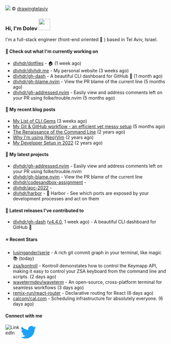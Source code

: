<img src="https://user-images.githubusercontent.com/6196971/205364459-63d54329-d28a-403f-ac06-3baeb4685b46.jpg" />
© <a href="https://www.instagram.com/drawingtelaviv/">drawingtelaviv</a>

### Hi, I'm Dolev <img width="36px" height="36px" src="https://user-images.githubusercontent.com/1303154/88677602-1635ba80-d120-11ea-84d8-d263ba5fc3c0.gif" />

I'm a full-stack engineer (front-end oriented :rainbow: ) based in Tel Aviv, Israel.

#### 👷 Check out what I'm currently working on

- [dlvhdr/dotfiles](https://github.com/dlvhdr/dotfiles) - 🏠 (1 week ago)
- [dlvhdr/dlvhdr.me](https://github.com/dlvhdr/dlvhdr.me) - My personal website (3 weeks ago)
- [dlvhdr/gh-dash](https://github.com/dlvhdr/gh-dash) - A beautiful CLI dashboard for GitHub 🚀  (1 month ago)
- [dlvhdr/gh-blame.nvim](https://github.com/dlvhdr/gh-blame.nvim) - View the PR blame of the current line (5 months ago)
- [dlvhdr/gh-addressed.nvim](https://github.com/dlvhdr/gh-addressed.nvim) - Easily view and address comments left on your PR using folke/trouble.nvim (5 months ago)

#### 📜 My recent blog posts

- [My List of CLI Gems](https://dlvhdr.me/posts/cli-tools) (3 weeks ago)
- [My Git &amp; GitHub workflow - an efficient yet messy setup](https://dlvhdr.me/posts/how-i-use-github) (5 months ago)
- [The Renaissance of the Command Line](https://dlvhdr.me/posts/the-renaissance-of-the-command-line) (2 years ago)
- [Why I&#39;m using (Neo)Vim](https://dlvhdr.me/posts/why-im-using-vim) (2 years ago)
- [My Developer Setup in 2022](https://dlvhdr.me/posts/dev-setup) (2 years ago)

#### 🌱 My latest projects

- [dlvhdr/gh-addressed.nvim](https://github.com/dlvhdr/gh-addressed.nvim) - Easily view and address comments left on your PR using folke/trouble.nvim
- [dlvhdr/gh-blame.nvim](https://github.com/dlvhdr/gh-blame.nvim) - View the PR blame of the current line
- [dlvhdr/codesandbox-assignment](https://github.com/dlvhdr/codesandbox-assignment) - 
- [dlvhdr/aoc-2022](https://github.com/dlvhdr/aoc-2022) - 
- [dlvhdr/harbor](https://github.com/dlvhdr/harbor) - 🚢 Harbor - See which ports are exposed by your development processes and act on them

#### 🔭 Latest releases I've contributed to

- [dlvhdr/gh-dash](https://github.com/dlvhdr/gh-dash) ([v4.4.0](https://github.com/dlvhdr/gh-dash/releases/tag/v4.4.0), 1 week ago) - A beautiful CLI dashboard for GitHub 🚀 

#### ⭐ Recent Stars

- [lusingander/serie](https://github.com/lusingander/serie) - A rich git commit graph in your terminal, like magic 📚 (today)
- [zsa/kontroll](https://github.com/zsa/kontroll) - Kontroll demonstates how to control the Keymapp API, making it easy to control your ZSA keyboard from the command line and scripts. (2 days ago)
- [wavetermdev/waveterm](https://github.com/wavetermdev/waveterm) - An open-source, cross-platform terminal for seamless workflows (3 days ago)
- [remix-run/react-router](https://github.com/remix-run/react-router) - Declarative routing for React (6 days ago)
- [calcom/cal.com](https://github.com/calcom/cal.com) - Scheduling infrastructure for absolutely everyone. (6 days ago)

#### Connect with me

[<img align="left" alt="LinkedIn" width="48px" src="https://camo.githubusercontent.com/c8a9c5b414cd812ad6a97a46c29af67239ddaeae08c41724ff7d945fb4c047e5/68747470733a2f2f6564656e742e6769746875622e696f2f537570657254696e7949636f6e732f696d616765732f7376672f6c696e6b6564696e2e737667" />][linkedin]

[<img align="left" alt="Twitter" width="48px" src="icons/twitter.svg" />][twitter]

[linkedin]: https://www.linkedin.com/in/dolev-hadar/
[twitter]: https://twitter.com/elys1um

